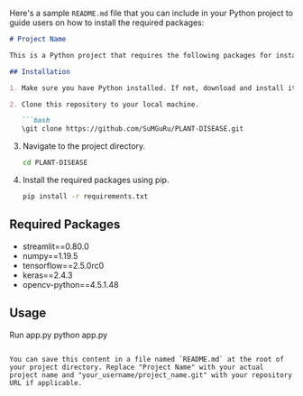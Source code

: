 Here's a sample `README.md` file that you can include in your Python project to guide users on how to install the required packages:

```markdown
# Project Name

This is a Python project that requires the following packages for installation.

## Installation

1. Make sure you have Python installed. If not, download and install it from [python.org](https://www.python.org/downloads/).

2. Clone this repository to your local machine.

   ```bash
   \git clone https://github.com/SuMGuRu/PLANT-DISEASE.git
   ```

3. Navigate to the project directory.

   ```bash
   cd PLANT-DISEASE
   ```

4. Install the required packages using pip.

   ```bash
   pip install -r requirements.txt
   ```

## Required Packages

- streamlit==0.80.0
- numpy==1.19.5
- tensorflow==2.5.0rc0
- keras==2.4.3
- opencv-python==4.5.1.48

## Usage

Run app.py
python app.py
```

You can save this content in a file named `README.md` at the root of your project directory. Replace "Project Name" with your actual project name and "your_username/project_name.git" with your repository URL if applicable.
